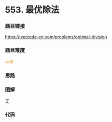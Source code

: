 # 553. 最优除法

### 题目链接

https://leetcode-cn.com/problems/optimal-division

### 题目难度

<font color=#F0AD4E>中等</font>

### 思路



### 图解

无

### 代码

```python
```